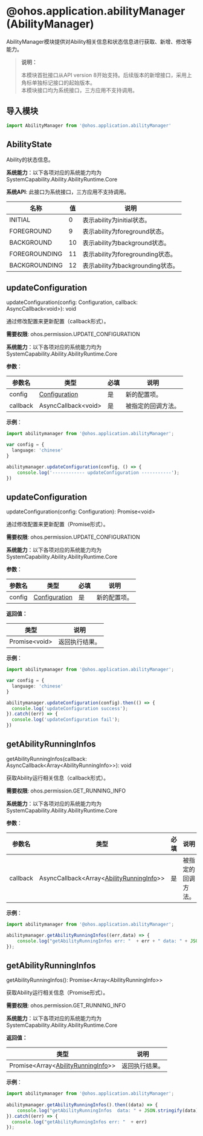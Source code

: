 # @ohos.application.abilityManager (AbilityManager)

AbilityManager模块提供对Ability相关信息和状态信息进行获取、新增、修改等能力。

> **说明：**
>
> 本模块首批接口从API version 8开始支持。后续版本的新增接口，采用上角标单独标记接口的起始版本。  
> 本模块接口均为系统接口，三方应用不支持调用。

## 导入模块

```ts
import AbilityManager from '@ohos.application.abilityManager'
```

## AbilityState

Ability的状态信息。

**系统能力**：以下各项对应的系统能力均为SystemCapability.Ability.AbilityRuntime.Core

**系统API**: 此接口为系统接口，三方应用不支持调用。

| 名称 | 值 | 说明 | 
| -------- | -------- | -------- |
| INITIAL | 0 | 表示ability为initial状态。| 
| FOREGROUND | 9 | 表示ability为foreground状态。  | 
| BACKGROUND | 10 | 表示ability为background状态。  | 
| FOREGROUNDING | 11 | 表示ability为foregrounding状态。  | 
| BACKGROUNDING | 12 | 表示ability为backgrounding状态。  | 

## updateConfiguration

updateConfiguration(config: Configuration, callback: AsyncCallback\<void>): void

通过修改配置来更新配置（callback形式）。

**需要权限**: ohos.permission.UPDATE_CONFIGURATION

**系统能力**：以下各项对应的系统能力均为SystemCapability.Ability.AbilityRuntime.Core
 
**参数**：

| 参数名        | 类型                                       | 必填   | 说明             |
| --------- | ---------------------------------------- | ---- | -------------- |
| config    | [Configuration](js-apis-application-configuration.md)   | 是    | 新的配置项。 |
| callback  | AsyncCallback\<void>                   | 是    | 被指定的回调方法。      |

**示例**：

```ts
import abilitymanager from '@ohos.application.abilityManager';

var config = {
  language: 'chinese' 
}

abilitymanager.updateConfiguration(config, () => {
    console.log('------------ updateConfiguration -----------');
})
```

## updateConfiguration

updateConfiguration(config: Configuration): Promise\<void>

通过修改配置来更新配置（Promise形式）。

**需要权限**: ohos.permission.UPDATE_CONFIGURATION

**系统能力**：以下各项对应的系统能力均为SystemCapability.Ability.AbilityRuntime.Core

**参数**：

| 参数名        | 类型                                       | 必填   | 说明             |
| --------- | ---------------------------------------- | ---- | -------------- |
| config    | [Configuration](js-apis-application-configuration.md)   | 是    | 新的配置项。 |

**返回值：**

| 类型                                       | 说明      |
| ---------------------------------------- | ------- |
| Promise\<void> | 返回执行结果。 |

**示例**：

```ts
import abilitymanager from '@ohos.application.abilityManager';

var config = {
  language: 'chinese' 
}

abilitymanager.updateConfiguration(config).then(() => {
  console.log('updateConfiguration success');
}).catch((err) => {
  console.log('updateConfiguration fail');
})
```

## getAbilityRunningInfos

getAbilityRunningInfos(callback: AsyncCallback\<Array\<AbilityRunningInfo>>): void

获取Ability运行相关信息（callback形式）。

**需要权限**: ohos.permission.GET_RUNNING_INFO

**系统能力**：以下各项对应的系统能力均为SystemCapability.Ability.AbilityRuntime.Core

**参数**：

| 参数名        | 类型                                       | 必填   | 说明             |
| --------- | ---------------------------------------- | ---- | -------------- |
| callback  | AsyncCallback\<Array\<[AbilityRunningInfo](js-apis-inner-application-abilityRunningInfo.md)>>  | 是    | 被指定的回调方法。      |

**示例**：

```ts
import abilitymanager from '@ohos.application.abilityManager';

abilitymanager.getAbilityRunningInfos((err,data) => { 
    console.log("getAbilityRunningInfos err: "  + err + " data: " + JSON.stringify(data));
});
```

## getAbilityRunningInfos

getAbilityRunningInfos(): Promise\<Array\<AbilityRunningInfo>>

获取Ability运行相关信息（Promise形式）。

**需要权限**: ohos.permission.GET_RUNNING_INFO

**系统能力**：以下各项对应的系统能力均为SystemCapability.Ability.AbilityRuntime.Core

**返回值：**

| 类型                                       | 说明      |
| ---------------------------------------- | ------- |
| Promise\<Array\<[AbilityRunningInfo](js-apis-inner-application-abilityRunningInfo.md)>> | 返回执行结果。 |

**示例**：

```ts
import abilitymanager from '@ohos.application.abilityManager';
 
abilitymanager.getAbilityRunningInfos().then((data) => {
    console.log("getAbilityRunningInfos  data: " + JSON.stringify(data))
}).catch((err) => {
  console.log("getAbilityRunningInfos err: "  + err)
});
```